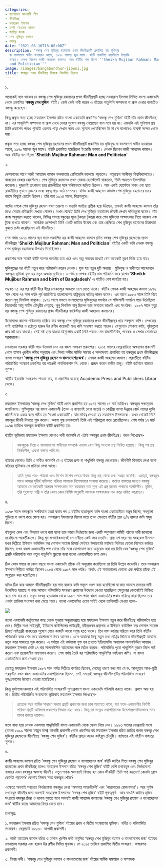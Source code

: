 ```yaml
---
categories:
- বাংলাদেশ আওয়ামী লীগ
- জীবনীগ্রন্থ
- মযহারুল ইসলাম
- কাজী আহমেদ কামাল
- জাতির জনক
- শেখ মুজিবুর রহমান
- বঙ্গবন্ধু
date: "2021-03-16T18:00:00Z"
description: 'বঙ্গবন্ধু শেখ মুজিবুর রহমানের প্রথম জীবনীগ্রন্থটি প্রকাশিত হয় মুক্তিযুদ্ধ
  বা বাংলাদেশ স্বাধীন হওয়ারও আগে, ১৯৭০ সালের জুন মাসে। বইটি প্রকাশিত হয়েছিলো ইংরেজি
  ভাষায়। লেখক ছিলেন কাজী আহমেদ কামাল। আর বইটির নাম ছিলো ''Sheikh Mujibur Rahman: Man
  and Politician'''
image: /images/bangabondhur-jiboni.jpg
title: বঙ্গবন্ধুর প্রথম জীবনীগ্রন্থ বিষয়ক বিভ্রান্তির নিরসন
---
```

১.

অনেকেই বলে থাকেন যে বঙ্গবন্ধু শেখ মুজিবুর রহমানের প্রথম জীবনীগ্রন্থটি হচ্ছে মযহারুল ইসলাম লিখিত বাংলা একাডেমি থেকে প্রকাশিত ‘**বঙ্গবন্ধু শেখ মুজিব**’ বইটি। কেউ কেউ দাবী করেন এ বইয়ের পাণ্ডুলিপি সম্পাদনা বা প্রুফ দেখার কাজটিও বঙ্গবন্ধু করেছেন।

কিন্তু প্রকৃত সত্য হচ্ছে মযহারুল ইসলাম রচিত বাংলা একাডেমি প্রকাশিত ‘বঙ্গবন্ধু শেখ মুজিব’ বইটি তাঁর প্রথম জীবনীগ্রন্থ না। এর পান্ডুলিপি সম্পাদনা বা প্রুফ দেখে দেবার সুযোগ বঙ্গবন্ধু পেয়েছেন বলে মনে হয় না। এমনকি এই সুবিশাল গ্রন্থ তিনি প্রকাশের পরেও পুরোটা একবার পড়ে দেখার সময় এবং সুযোগ পেয়েছিলেন কি না সে ব্যাপারেও যথেস্ট সন্দেহ থেকে যায়।

প্রকৃত সত্য হচ্ছে বঙ্গবন্ধু শেখ মুজিবুর রহমানের প্রথম জীবনীগ্রন্থটি প্রকাশিত হয় মুক্তিযুদ্ধ বা বাংলাদেশ স্বাধীন হওয়ারও আগে, ১৯৭০ সালের জুন মাসে। বইটি প্রকাশিত হয়েছিলো ইংরেজি ভাষায়। লেখক ছিলেন কাজী আহমেদ কামাল। আর বইটির নাম ছিলো '**Sheikh Mujibur Rahman: Man and Politician**'

২.

দেশভাগের আগে কাজী আহমেদ কামাল কলকাতার প্রেসিডেন্সি কলেজে পড়তেন। পড়েছেন আলীগড় বিশ্ববিদ্যালয়েও। থাকতেন বেকার হোস্টেলে। শেখ মুজিবুর রহমানও তখন বেকার হোস্টেলেই থাকতেন, তিনি পড়তেন ইসলামিয়া কলেজে। দুজনেই তৎকালে ছাত্র রাজনীতির সঙ্গে ঘনিষ্ঠভাবে জড়িত ছিলেন। আর একই হোস্টেলে থাকা এবং ছাত্র রাজনীতির সুবাদে দুজনের মধ্যে বন্ধুত্ব গড়ে ওঠে সেসময়। যদিও কাজী আহমেদ কামাল শেখ মুজিবুর রহমানের চেয়ে বয়সে কিছুটা ছোটো ছিলেন। তাঁর জন্ম ১৯২৪ সালে, বিক্রমপুরে।

ষাটের দশকে শেখ মুজিবুর রহমান যখন তারুণ্য ও বাঙালি জাতির প্রতীক হয়ে উঠছেন, তখনই কাজী আহমেদ কামাল তাঁর মধ্যে নেতার প্রতিচ্ছবি দেখতে পেলেন। তখন থেকেই তিনি শেখ মুজিবুর রহমানের জীবনী লেখার পরিকল্পনা করেন। তাঁর কাজ অনুসরণ করতে থাকেন, বিভিন্ন সময়ে বন্ধুত্বের সূত্রে টুকরো টুকরো করে শেখ মুজিবের সাক্ষাৎকার নিতে থাকেন এবং টুকে রাখতে থাকেন। সামগ্রিক প্রেক্ষাপটে তিনি একটি জাতির উন্মেষ এবং তার প্রেক্ষিতে শেখ মুজিবুর রহমানের চিন্তাধারা বুঝতে চেষ্টা করেছিলেন এই জীবনীতে।

শেষ পর্যন্ত ১৯৭০ সালের জুন মাসে প্রকাশিত হয় কাজী আহমেদ কামাল রচিত বঙ্গবন্ধু শেখ মুজিবুর রহমানের প্রথম জীবনীগ্রন্থ '**Sheikh Mujibur Rahman: Man and Politician**' বইটির একটি কপি লেখক বঙ্গবন্ধু শেখ মুজিবুর রহমানকে উপহার দিয়েছিলেন।

প্রকাশের সঙ্গে সঙ্গেই বইটি ব্যাপক জনপ্রিয় হয়ে ওঠে এবং অল্প সময়ের মধ্যেই বেশ কয়েকটি মুদ্রণ বিক্রি হয়ে যায়।

মুক্তিযুদ্ধের পর বইটি নতুন করে পরিমার্জন করেন লেখক। যুক্ত হয় নতুন দুটি অধ্যায়। মুক্তিযুদ্ধ ও স্বাধীনতা আন্দোলনে বঙ্গবন্ধুর ভূমিকা যুক্ত হয় নতুন অধ্যায় দুটোতে। এ পর্যায়ে লেখক বইটির নাম পরিবর্তন করে রাখেন ‘**Sheikh Mujibur Rahman and birth of Bangladesh**' এ বইটিও বেশ জনপ্রিয় হয়।

সম্ভবত ৭৫ এর পর বইটি ধীরে ধীরে লোকচক্ষুর আড়ালে চলে যেতে থাকে। বইটির লেখক কাজী আহমেদ কামাল ১৯৭২ সাল থেকে ৭৪ সাল পর্যন্ত পূর্ব জার্মানীতে বাংলাদেশের রাষ্ট্রদূতের দায়িত্ব পালন করেন। এর আগে ১৯৫৩ সালে তিনি বিয়ে করেন লুলু বিলকিস বানুকে। ১৯৭১ সালে লন্ডনে বাংলাদেশের মুক্তিযুদ্ধের সমর্থনে যে শক্তিশালী সংগঠন গড়ে উঠেছিলো বিচারপতি আবু সায়ীদ চৌধুরীর নেতৃত্বে, লুলু বিলকিস বানু ছিলেন তার অন্যতম কাণ্ডারি এবং সংগঠক। ১৯৮৭ সালে মৃত্যু হয় বঙ্গবন্ধু শেখ মুজিবুর রহমানের প্রথম জীবনীকার ব্যারিস্টার কাজী আহমেদ কামালের।

ইতোমধ্যে কালের পরিক্রমায় হারিয়ে যায় বঙ্গবন্ধু শেখ মুজিবুর রহমানের প্রথম জীবনীগ্রন্থের প্রায় সবগুলো কপি। লেখকের ভাই ব্যারিস্টার ও রাষ্ট্রদূত হারুন উর রশীদ কয়েকটি মাত্র কপি সংরক্ষণ করতে পারেন। যেগুলোও পোকায় কাটা, পৃষ্ঠাগুলো প্রায় নষ্ট হয়ে যাওয়া। সেই নষ্ট হয়ে যাওয়া বইগুলোর একটি তিনি পড়তে দেন রাজনীতিবিদ, গবেষক ও লেখক মোনায়েম সরকারকে।

মোনায়েম সরকার বইটি পড়ে উদ্যোগ নেন এর বাংলা সংস্করণ প্রকাশের। ২০১৫ সালের ফেব্রুয়ারিতে অক্ষরপত্র প্রকাশনী থেকে হাসান খুরশীদ রুমীর অনুবাদে এবং নিলয় নন্দীর সার্বিক সমন্বয় ও সম্পাদনায় প্রকাশিত হয় বঙ্গবন্ধুর প্রথম জীবনীগ্রন্থর বাংলা সংস্করণ ‘**বঙ্গবন্ধু শেখ মুজিবুর রহমান ও বাংলাদেশের জন্ম**’। লেখক কাজী আহমেদ কামাল। পরবর্তীতে বইটির পরিমার্জিত সংস্করণ প্রকাশিত হয় পাঞ্জেরী পাবলিকেশন্স লি. থেকে। প্রচ্ছদ করেন রাজীব রাজু। বইটি বর্তমানে বাজারে সুলভ।

বইটির ইংরেজি সংস্করণও পাওয়া যায়, যা প্রকাশিত হয়েছে Academic Press and Publishers Librar থেকে।

৩.

মযহারুল ইসলামের ‘বঙ্গবন্ধু শেখ মুজিব’ বইটি প্রথম প্রকাশিত হয় ১৯৭৪ সালের ১৭ মার্চ তারিখে। বঙ্গবন্ধুর পঞ্চান্নতম জন্মদিবসে। মুক্তিযুদ্ধের পর বাংলা একাডেমী (তখন এ বানানেই লেখা হতো) ও কেন্দ্রীয় বাংলা উন্নয়ন বোর্ড নামের দুটো প্রতিষ্ঠানকে একত্র করে গঠিত হয় ‘বাংলা একাডেমী’। যার দায়িত্ব দেওয়া হয় মযহারুল ইসলামকে। তখন থেকেই তিনি বঙ্গবন্ধুর জীবনী লিখতে শুরু করেন। অবশ্য যুদ্ধ চলাকালেই তিনি এই পরিকল্পনা করে রেখেছিলেন। শেষ পর্যন্ত ১৭ মার্চ ১৯৭৪ তারিখে বঙ্গবন্ধুর জন্মদিনে বইটি প্রকাশিত হয়।

বইটির ভূমিকায় মযহারুল ইসলাম কোথাও দাবী করেননি যে এটাই বঙ্গবন্ধুর প্রথম জীবনীগ্রন্থ। বরঞ্চ লিখেছেন-

> বঙ্গবন্ধুকে নিয়ে ও বাংলাদেশের স্বাধীনতা সম্পর্কে এযাবৎ বেশ কিছু সংখ্যক গ্রন্থ লিখিত হয়েছে। কিন্তু সব গ্রন্থ নির্ভরশীল, একথা বলতে পারি না।

বইয়ের কোথাও তিনি এ দাবীও করেননি যে এ বইয়ের প্রুফ বা পাণ্ডুলিপি বঙ্গবন্ধু দেখেছেন। জীবনীটি কিভাবে লেখা হলো বইয়ের ভূমিকায় সে প্রক্রিয়া লেখা আছে-

> আমি মূলত পত্র- পত্রিকা এবং বিশেষ বিশেষ ক্ষেত্রে বিশ্বস্ত কিছু গ্রন্থ থেকে তথ্য সংগ্রহ করেছি। এছাড়া, বঙ্গবন্ধুর সাথে আমার সুদীর্ঘ ব্যক্তিগত পরিচয় আমাকে বিশেষভাবে সাহায্য করেছে। কঠোর ব্যস্ততার মধ্যেও বঙ্গবন্ধু আমাকে যে কয়েকটি অন্তরঙ্গ সাক্ষাৎকার দান করেছেন তার মূল্য এই গ্রন্থ রচনার পশ্চাতে অপরিসীম। মুজিব, তাঁর সুযোগ্যা পত্নী ও তাঁর কোন কোন বিশিষ্ট অনুরাগী আমাকে সাক্ষাৎকার দান করে বাধিত করেছেন।

৪.

১৯৭৫ সালে বঙ্গবন্ধুকে সপরিবারে হত্যা করার পর এ বইটির যতোগুলো কপি বাংলা একাডেমীতে মজুদ ছিলো, সবগুলো পুড়িয়ে বা ধ্বংশ করে ফেলা হয়। মযহারুল ইসলামের হিসেব মতে তখন সেখানে বইটির প্রায় ৬/৭ হাজার কপি মজুদ ছিলো।

বইগুলো কেন এবং কিভাবে ধ্বংশ করা হলো তার কারন নির্ধারণের জন্য একটি অনুসন্ধান কমিটি গঠনের দাবী জানানো হয়েছিলো পরবর্তীকালে। কিন্তু খুব স্বাভাবিকভাবেই সে দাবীতে কেউ কান দেয়নি। প্রায় দশ বছর পর মযহারুল ইসলাম যখন দিল্লীতে ইন্ডিয়ান কাউন্সিল ফর সোসাল সায়েন্স রিসার্চ সেন্টারে উপাচার্যের মর্যাদায় সিনিয়র ফেলো হিসেবে কর্মরত ছিলেন, তখন বাংলা একাডেমীর পক্ষ থেকে তাঁর সঙ্গে যোগাযোগ করে অনুরোধ করা হয় তিনি যেন ‘বঙ্গবন্ধু শেখ মুজিব’ গ্রন্থটি পরিমার্জনা করে নতুন পাণ্ডুলিপি মুদ্রণের জন্য বাংলা একাডেমীতে জমা দেন।

ঠিক কোন সময়ে বা কোন বছরে বাংলা একাডেমি তাঁকে এই অনুরোধ করেছিলো তা তিনি উল্লেখ করেননি। তবে মযহারুল ইসলাম দিল্লীতে কর্মরত ছিলেন ১৯৮৪ থেকে ১৯৮৭ সাল পর্যন্ত। অর্থাৎ এই সময়কালের কোনো এক পর্যায়ে তাঁকে এই অনুরোধ করা হয়েছিলো।

যদিও ঠিক কার আমলে জীবনীগ্রন্থটির ছয় সাত হাজার কপি সমূলে ধ্বংশ করা হয়েছিলো বা কার আমলে তদন্তের দাবী উপেক্ষিত হয়েছে বা কার আমলে পরিমার্জিত সংস্করণ প্রকাশের উদ্যোগ নেওয়া হয়েছিলো সেগুলোর কোনোটাই নিশ্চিত করে বলা যায় না। তবুও বঙ্গবন্ধু হত্যাকাণ্ড থেকে ১৯৮৭ সাল পর্যন্ত বাংলা একাডেমির প্রধান দায়িত্বে কারা ছিলেন তার একটা তালিকা সংরক্ষণ করা যেতে পারে। বাংলা একাডেমির ওয়েব সাইট থেকে তালিকাটি নেওয়া হলো-

![](/images/screenshot_4.png)

বাংলা একাডেমি কর্তৃপক্ষের কাছ থেকে পুনরায় অনুরোধপ্রাপ্ত হয়ে মযহারুল ইসলাম নতুন করে জীবনীগ্রন্থ পরিমার্জনে হাত দেন। দিল্লীর সাপ্রু লাইব্রেরী, ইতিহাস কাউন্সিলের লাইব্রেরী, রবীন্দ্রভবন গ্রন্থাগার ও ইন্ডিয়ান কাউন্সিল ফর সোসাল সায়েন্স রিসার্চ লাইব্রেরী ব্যবহারের সুযোগ পেয়ে কাজটি আরো সমৃদ্ধ হতে থাকে। তিন মাস কঠোর পরিশ্রম করে তিনি বইটির পরিমার্জন কাজ শেষ করে বাংলাদেশে ফিরে আসেন। এসে আবারো কিছু নতুন তথ্য প্রাপ্তির ভিত্তিতে জীবনীগ্রন্থটি আবারো নতুন করে সাজাতে শুরু করেন। এ পর্যায়ে এই কর্মযজ্ঞে যুক্ত হন প্রখ্যাত ইতিহাসবিদ অধ্যাপক সালাহউদ্দিন আহমদ। মযহারুল ইসলাম মোট ১৭ বার সালাহউদ্দিন আহমদের সঙ্গে বৈঠক করেন। পরিমার্জিত পুরো পান্ডুলিপি দুজনে মিলে পাঠ করেন এবং প্রয়োজনীয় সংশোধন করেন। শেষ পর্যন্ত তৈরি হয় পরিমার্জিত পাণ্ডুলিপির ফাইনাল কপি। যা বাংলা একাডেমিতে জমা দেওয়া হয়।

যেহেতু মযহারুল ইসলাম ১৯৮৭ সাল পর্যন্ত দিল্লীতে কার্যরত ছিলেন, সেহেতু ধারণা করা যায় যে ড. আবদুল্লাহ আল-মুতী শরফুদ্দীন যখন বাংলা একাডেমির মহাপরিচালক ছিলেন, সেই সময়েই বঙ্গবন্ধুর জীবনীগ্রন্থটির পরিমার্জিত সংস্করণ পুনঃপ্রকাশের উদ্যোগ নেওয়া হয়েছিলো।

কিন্তু দুর্ভাগ্যজনকভাবে এই পরিমার্জিত সংস্করণটি পুনঃপ্রকাশে বাংলা একাডেমি গড়িমসি করতে থাকে। প্রকাশ আর হয় না। দ্বিতীয় পরিমার্জিত সংস্করণের ভূমিকায় মযহারুল ইসলাম লিখেছেন-

> প্রত্যেক বছর বার্ষিক সাধারণ সভায় গ্রন্থটি প্রকাশের জন্য চাপ অব্যাহত থাকে, যার ফলে একাডেমীর নির্বাহী পরিষদ গ্রন্থটি অবিলম্বে প্রকাশের সিদ্ধান্ত গ্রহণ করে। কিন্তু তা সত্ত্বেও মহাপরিচালক উদ্দেশ্যপ্রণোদিতভাবে সময় যাপন করতে থাকেন।

ফলে বাধ্য হয়ে লেখক একসময় পাণ্ডুলিপিটি বাংলা একাডেমি থেকে ফেরৎ নিয়ে নেন। ১৯৯৩ সালের ফেব্রুয়ারি মাসে (বাংলা ১৩৯৯ সালের ফাল্গুন মাস) আগামী প্রকাশনী থেকে প্রকাশিত হয় মযহারুল ইসলাম রচিত জাতির জনক বঙ্গবন্ধু শেখ মুজিবুর রহমানের জীবনীগ্রন্থ ‘বঙ্গবন্ধু শেখ মুজিব’। বইটির প্রচ্ছদ করেন কাইয়ুম চৌধুরী। বর্তমানে এই বইটিও বাজারে সুলভ।

৫.

কাজী আহমেদ কামাল রচিত ’বঙ্গবন্ধু শেখ মুজিবুর রহমান ও বাংলাদেশের জন্ম’ বইটি জাতির পিতা বঙ্গবন্ধু শেখ মুজিবুর রহমানের প্রথম জীবনীগ্রন্থ হলেও মযহারুল ইসলাম রচিত ‘বঙ্গবন্ধু শেখ মুজিব’ বইটি বেশি তথ্যবহুল এবং নির্ভরযোগ্য। বাজারে এখন বঙ্গবন্ধুর অসংখ্য জীবনী। নতুন পাঠক স্বভাবতই বিভ্রান্ত হন কোন জীবনীটি তিনি পাঠ করবেন! কোনটা রেখে কোনটা পড়বেন? কোথায় মিলবে সত্য বঙ্গবন্ধুর খোঁজ?

এক্ষেত্রে অবশ্যই সবচেয়ে নির্ভরযোগ্য বঙ্গবন্ধুর লেখা ’অসমাপ্ত আত্মজীবনী’ এবং ’কারাগারের রোজনামচা’। আর পূর্ণাঙ্গ তথ্যবহুল জীবনীর জন্য অবশ্যই মযহারুল ইসলামের ‘বঙ্গবন্ধু শেখ মুজিব’ বইটি গুরুত্বপূর্ণ। আর বাঙালি জাতির মুক্তির সংগ্রামে বঙ্গবন্ধুর চিন্তা ও ভাবনা বুঝতে হলে অবশ্যই কাজী আহমেদ কামালের ‘বঙ্গবন্ধু শেখ মুজিবুর রহমান ও বাংলাদেশের জন্ম’ বইটির কাছে আমাদের ফিরে যেতে হবে।

তথ্যসূত্র: 

১. মযহারুল ইসলাম রচিত ‘বঙ্গবন্ধু শেখ মুজিব’ বইয়ের প্রথম ও দ্বিতীয় সংস্করণের ভূমিকা। বর্ধিত ও পরিমার্জিত সংস্করণ। ফেব্রুয়ারি ১৯৯৩। আগামী প্রকাশনী।

২. কাজী আহমেদ কামাল রচিত ও হাসান খুরশীদ রুমী অনুদিত ‘বঙ্গবন্ধু শেখ মুজিবুর রহমান ও বাংলাদেশের জন্ম’ বইয়ের মোনায়েম সরকার এবং হারুন উর রশীদ লিখিত মুখবন্ধ। মে ২০১৫ তারিখে প্রকাশিত দ্বিতীয় সংস্করণ। অক্ষরপত্র প্রকাশনী।

৩. নিলয় নন্দী। ‘বঙ্গবন্ধু শেখ মুজিবুর রহমান ও বাংলাদেশের জন্ম’ বইয়ের সার্বিক সমন্বয়ক ও সম্পাদক